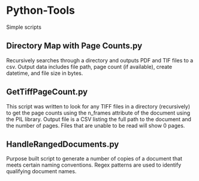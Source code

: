 # Python-Tools
Simple scripts

## Directory Map with Page Counts.py
Recursively searches through a directory and outputs PDF and TIF files to a csv. Output data includes file path, page count (if available), create datetime, and file size in bytes.

## GetTiffPageCount.py
This script was written to look for any TIFF files in a directory (recursively) to get the page counts using the n_frames attribute of the document using the PIL library. Output file is a CSV listing the full path to the document and the number of pages. Files that are unable to be read will show 0 pages.

## HandleRangedDocuments.py
Purpose built script to generate a number of copies of a document that meets certain naming conventions. Regex patterns are used to identify qualifying document names.
